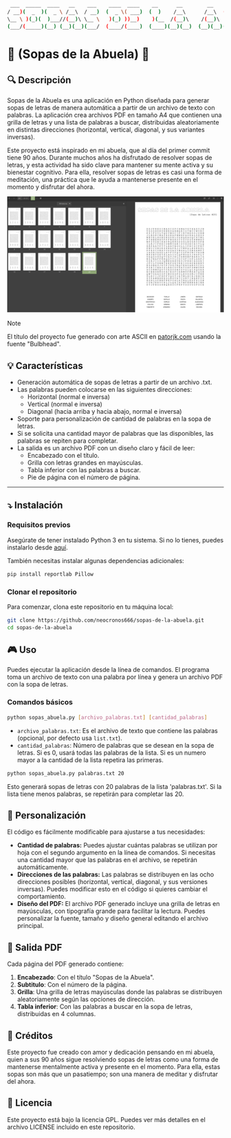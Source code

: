 ```bash
 ___  _____  ____   __    ___    ____  ____    __      __        __    ____  __  __  ____  __      __   
/ __)(  _  )(  _ \ /__\  / __)  (  _ \( ___)  (  )    /__\      /__\  (  _ \(  )(  )( ___)(  )    /__\  
\__ \ )(_)(  )___//(__)\ \__ \   )(_) ))__)    )(__  /(__)\    /(__)\  ) _ < )(__)(  )__)  )(__  /(__)\ 
(___/(_____)(__) (__)(__)(___/  (____/(____)  (____)(__)(__)  (__)(__)(____/(______)(____)(____)(__)(__)
```
# :stew: (Sopas de la Abuela) :older_woman:

## :mag: Descripción
Sopas de la Abuela es una aplicación en Python diseñada para generar sopas de letras de manera automática a partir de un archivo de texto con palabras. La aplicación crea archivos PDF en tamaño A4 que contienen una grilla de letras y una lista de palabras a buscar, distribuidas aleatoriamente en distintas direcciones (horizontal, vertical, diagonal, y sus variantes inversas).

Este proyecto está inspirado en mi abuela, que al día del primer commit tiene 90 años. Durante muchos años ha disfrutado de resolver sopas de letras, y esta actividad ha sido clave para mantener su mente activa y su bienestar cognitivo. Para ella, resolver sopas de letras es casi una forma de meditación, una práctica que le ayuda a mantenerse presente en el momento y disfrutar del ahora.

![Captura de pantalla_2024-10-12_15-25-34.png](/screenshots/Captura_de_pantalla_2024-10-12_15-25-34.png)

> [!NOTE]
>El título del proyecto fue generado con arte ASCII en [patorjk.com](https://patorjk.com/software/taag/#p=display&f=Bulbhead&t=Sopas%20de%20la%20Abuela) usando la fuente "Bulbhead".



## :bulb: Características
- Generación automática de sopas de letras a partir de un archivo .txt.
- Las palabras pueden colocarse en las siguientes direcciones:
  - Horizontal (normal e inversa)
  - Vertical (normal e inversa)
  - Diagonal (hacia arriba y hacia abajo, normal e inversa)
- Soporte para personalización de cantidad de palabras en la sopa de letras.
- Si se solicita una cantidad mayor de palabras que las disponibles, las palabras se repiten para completar.
- La salida es un archivo PDF con un diseño claro y fácil de leer:
  - Encabezado con el título.
  - Grilla con letras grandes en mayúsculas.
  - Tabla inferior con las palabras a buscar.
  - Pie de página con el número de página.
---

## :arrow_heading_down: Instalación

### Requisitos previos

Asegúrate de tener instalado Python 3 en tu sistema. Si no lo tienes, puedes instalarlo desde [aquí](https://www.python.org/downloads/).

También necesitas instalar algunas dependencias adicionales:

```bash
pip install reportlab Pillow
```
### Clonar el repositorio
Para comenzar, clona este repositorio en tu máquina local:

```bash
git clone https://github.com/neocronos666/sopas-de-la-abuela.git
cd sopas-de-la-abuela
```

## :video_game:  Uso
Puedes ejecutar la aplicación desde la línea de comandos. El programa toma un archivo de texto con una palabra por línea y genera un archivo PDF con la sopa de letras.

### Comandos básicos
```bash
python sopas_abuela.py [archivo_palabras.txt] [cantidad_palabras]
```
- `archivo_palabras.txt`: Es el archivo de texto que contiene las palabras (opcional, por defecto usa `list.txt`).
- `cantidad_palabras`: Número de palabras que se desean en la sopa de letras. Si es 0, usará todas las palabras de la lista. Si es un numero mayor a la cantidad de la lista repetira las primeras.

```bash
python sopas_abuela.py palabras.txt 20
```
Esto generará sopas de letras con 20 palabras de la lista 'palabras.txt'. Si la lista tiene menos palabras, se repetirán para completar las 20.

## :wrench: Personalización
El código es fácilmente modificable para ajustarse a tus necesidades:

- **Cantidad de palabras:** Puedes ajustar cuántas palabras se utilizan por hoja con el segundo argumento en la línea de comandos. Si necesitas una cantidad mayor que las palabras en el archivo, se repetirán automáticamente.
- **Direcciones de las palabras:** Las palabras se distribuyen en las ocho direcciones posibles (horizontal, vertical, diagonal, y sus versiones inversas). Puedes modificar esto en el código si quieres cambiar el comportamiento.
- **Diseño del PDF:** El archivo PDF generado incluye una grilla de letras en mayúsculas, con tipografía grande para facilitar la lectura. Puedes personalizar la fuente, tamaño y diseño general editando el archivo principal.

## :memo: Salida PDF
Cada página del PDF generado contiene:

1. **Encabezado**: Con el título "Sopas de la Abuela".
2. **Subtitulo**: Con el número de la página.
3. **Grilla**: Una grilla de letras mayúsculas donde las palabras se distribuyen aleatoriamente según las opciones de dirección.
4.  **Tabla inferior**: Con las palabras a buscar en la sopa de letras, distribuidas en 4 columnas.

## :older_woman: Créditos
Este proyecto fue creado con amor y dedicación pensando en mi abuela, quien a sus 90 años sigue resolviendo sopas de letras como una forma de mantenerse mentalmente activa y presente en el momento. Para ella, estas sopas son más que un pasatiempo; son una manera de meditar y disfrutar del ahora.

## :ox: Licencia
Este proyecto está bajo la licencia GPL. Puedes ver más detalles en el archivo LICENSE incluido en este repositorio.
